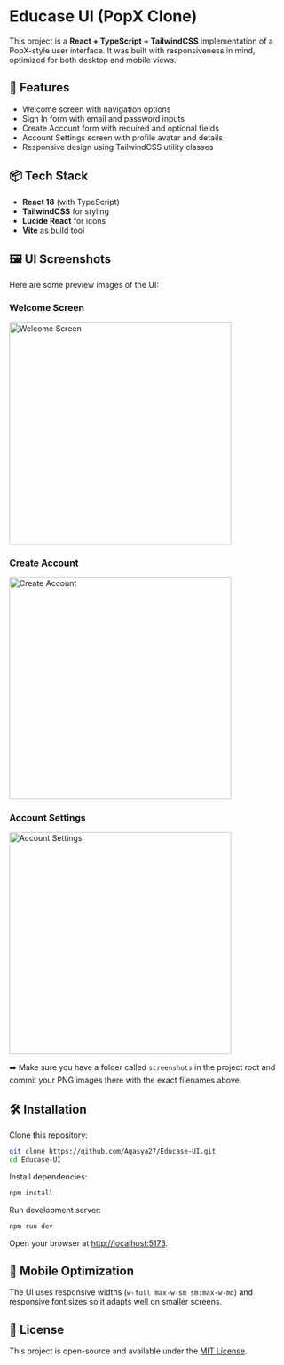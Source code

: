 # Educase UI (PopX Clone)

This project is a **React + TypeScript + TailwindCSS** implementation of a PopX-style user interface. It was built with responsiveness in mind, optimized for both desktop and mobile views.

## 🚀 Features
- Welcome screen with navigation options
- Sign In form with email and password inputs
- Create Account form with required and optional fields
- Account Settings screen with profile avatar and details
- Responsive design using TailwindCSS utility classes

## 📦 Tech Stack
- **React 18** (with TypeScript)
- **TailwindCSS** for styling
- **Lucide React** for icons
- **Vite** as build tool

## 🖼️ UI Screenshots
Here are some preview images of the UI:

### Welcome Screen
<img src="screenshots/welcome.png" alt="Welcome Screen" width="400"/>

### Create Account
<img src="screenshots/create-account.png" alt="Create Account" width="400"/>

### Account Settings
<img src="screenshots/account-settings.png" alt="Account Settings" width="400"/>

➡️ Make sure you have a folder called `screenshots` in the project root and commit your PNG images there with the exact filenames above.

## 🛠️ Installation
Clone this repository:

```bash
git clone https://github.com/Agasya27/Educase-UI.git
cd Educase-UI
```

Install dependencies:
```bash
npm install
```

Run development server:
```bash
npm run dev
```

Open your browser at [http://localhost:5173](http://localhost:5173).

## 📱 Mobile Optimization
The UI uses responsive widths (`w-full max-w-sm sm:max-w-md`) and responsive font sizes so it adapts well on smaller screens.

## 📜 License
This project is open-source and available under the [MIT License](LICENSE).

